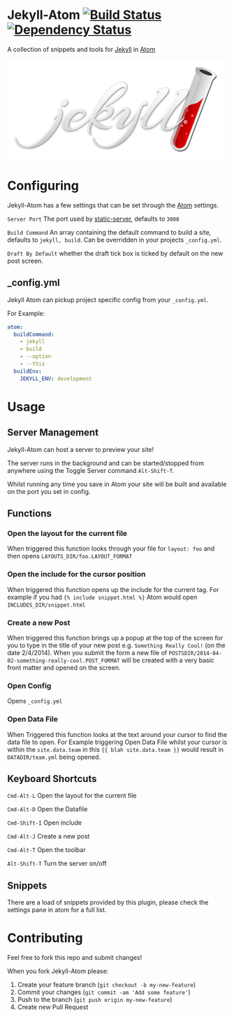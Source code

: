 # Jekyll-Atom [![Build Status](https://travis-ci.org/Arcath/jekyll-atom.svg?branch=master)](https://travis-ci.org/Arcath/jekyll-atom) [![Dependency Status](https://david-dm.org/arcath/jekyll-atom.svg)](https://david-dm.org/arcath/jekyll-atom)

A collection of snippets and tools for [Jekyll] in [Atom]

[![Jekyll Logo](https://raw.githubusercontent.com/Arcath/jekyll-atom/master/images/jekyll.png)](http://jekyllrb.com)

# Configuring

Jekyll-Atom has a few settings that can be set through the [Atom] settings.

`Server Port` The port used by [static-server](https://github.com/nbluis/static-server), defaults to `3000`

`Build Command` An array containing the default command to build a site, defaults to `jekyll, build`. Can be overridden in your projects `_config.yml`.

`Draft By Default` whether the draft tick box is ticked by default on the new post screen.

## _config.yml

Jekyll Atom can pickup project specific config from your `_config.yml`.

For Example:

```yaml
atom:
  buildCommand:
    - jekyll
    - build
    - --option
    - --this
  buildEnv:
    JEKYLL_ENV: development
```

# Usage

## Server Management

Jekyll-Atom can host a server to preview your site!

The server runs in the background and can be started/stopped from anywhere using the Toggle Server command `Alt-Shift-T`.

Whilst running any time you save in Atom your site will be built and available on the port you set in config.

## Functions

### Open the layout for the current file

When triggered this function looks through your file for `layout: foo` and then opens `LAYOUTS_DIR/foo.LAYOUT_FORMAT`

### Open the include for the cursor position

When triggered this function opens up the include for the current tag. For example if you had `{% include snippet.html %}` Atom would open `INCLUDES_DIR/snippet.html`

### Create a new Post

When triggered this function brings up a popup at the top of the screen for you to type in the title of your new post e.g. `Something Really Cool!` (on the date 2/4/2014). When you submit the form a new file of `POSTSDIR/2014-04-02-something-really-cool.POST_FORMAT` will be created with a very basic front matter and opened on the screen.

### Open Config

Opens `_config.yml`

### Open Data File

When Triggered this function looks at the text around your cursor to find the data file to open. For Example triggering Open Data File whilst your cursor is within the `site.data.team` in this `{{ blah site.data.team }}` would result in `DATADIR/team.yml` being opened.

## Keyboard Shortcuts

`Cmd-Alt-L` Open the layout for the current file

`Cmd-Alt-D` Open the Datafile

`Cmd-Shift-I` Open include

`Cmd-Alt-J` Create a new post

`Cmd-Alt-T` Open the toolbar

`Alt-Shift-T` Turn the server on/off

## Snippets

There are a load of snippets provided by this plugin, please check the settings pane in atom for a full list.

# Contributing

Feel free to fork this repo and submit changes!

When you fork Jekyll-Atom please:

1. Create your feature branch (`git checkout -b my-new-feature`)
2. Commit your changes (`git commit -am 'Add some feature'`)
3. Push to the branch (`git push origin my-new-feature`)
4. Create new Pull Request

[Jekyll]: http://jekyllrb.com
[Atom]: https://atom.io
